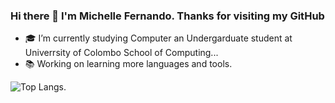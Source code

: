 ### Hi there 👋 I'm Michelle Fernando. Thanks for visiting my GitHub

- 🎓 I’m currently studying Computer an Undergarduate student at Univerrsity of Colombo School of Computing...
- 📚 Working on learning more languages and tools.

<!-- - 📫 How to reach me: -->


![Top Langs](https://github-readme-stats.vercel.app/api/top-langs/?username=MichelleFdo&layout=compact).
